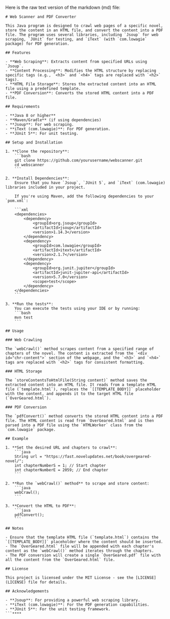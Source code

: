 Here is the raw text version of the markdown (md) file:

```
# Web Scanner and PDF Converter

This Java program is designed to crawl web pages of a specific novel, store the content in an HTML file, and convert the content into a PDF file. The program uses several libraries, including `Jsoup` for web scraping, `JUnit` for testing, and `iText` (with `com.lowagie` package) for PDF generation.

## Features

- **Web Scraping**: Extracts content from specified URLs using `Jsoup`.
- **Content Processing**: Modifies the HTML structure by replacing specific tags (e.g., `<h3>` and `<h4>` tags are replaced with `<h2>` tags).
- **HTML File Storage**: Stores the extracted content into an HTML file using a predefined template.
- **PDF Conversion**: Converts the stored HTML content into a PDF file.

## Requirements

- **Java 8 or higher**
- **Maven/Gradle** (if using dependencies)
- **Jsoup**: For web scraping.
- **iText (com.lowagie)**: For PDF generation.
- **JUnit 5**: For unit testing.

## Setup and Installation

1. **Clone the repository**:
    ```bash
    git clone https://github.com/yourusername/webscanner.git
    cd webscanner
    ```

2. **Install Dependencies**:
    Ensure that you have `Jsoup`, `JUnit 5`, and `iText` (com.lowagie) libraries included in your project.

    If you're using Maven, add the following dependencies to your `pom.xml`:

    ```xml
    <dependencies>
        <dependency>
            <groupId>org.jsoup</groupId>
            <artifactId>jsoup</artifactId>
            <version>1.14.3</version>
        </dependency>
        <dependency>
            <groupId>com.lowagie</groupId>
            <artifactId>itext</artifactId>
            <version>2.1.7</version>
        </dependency>
        <dependency>
            <groupId>org.junit.jupiter</groupId>
            <artifactId>junit-jupiter-api</artifactId>
            <version>5.7.0</version>
            <scope>test</scope>
        </dependency>
    </dependencies>
    ```

3. **Run the tests**:
    You can execute the tests using your IDE or by running:
    ```bash
    mvn test
    ```

## Usage

### Web Crawling

The `webCrawl()` method scrapes content from a specified range of chapters of the novel. The content is extracted from the `<div id="chr-content">` section of the webpage, and the `<h3>` and `<h4>` tags are replaced with `<h2>` tags for consistent formatting.

### HTML Storage

The `storeContentsToHtmlFile(String content)` method saves the extracted content into an HTML file. It reads from a template HTML file (`template.html`), replaces the `[[TEMPLATE_BODY]]` placeholder with the content, and appends it to the target HTML file (`OverGeared.html`).

### PDF Conversion

The `pdfConvert()` method converts the stored HTML content into a PDF file. The HTML content is read from `OverGeared.html` and is then parsed into a PDF file using the `HTMLWorker` class from the `com.lowagie` package.

## Example

1. **Set the desired URL and chapters to crawl**:
    ```java
    String url = "https://fast.novelupdates.net/book/overgeared-novel/";
    int chapterNumberS = 1; // Start chapter
    int chapterNumberE = 2059; // End chapter
    ```

2. **Run the `webCrawl()` method** to scrape and store content:
    ```java
    webCrawl();
    ```

3. **Convert the HTML to PDF**:
    ```java
    pdfConvert();
    ```

## Notes

- Ensure that the template HTML file (`template.html`) contains the `[[TEMPLATE_BODY]]` placeholder where the content should be inserted.
- The `OverGeared.html` file will be appended with each chapter's content as the `webCrawl()` method iterates through the chapters.
- The PDF conversion will create a single `OverGeared.pdf` file with all the content from the `OverGeared.html` file.

## License

This project is licensed under the MIT License - see the [LICENSE](LICENSE) file for details.

## Acknowledgements

- **Jsoup**: For providing a powerful web scraping library.
- **iText (com.lowagie)**: For the PDF generation capabilities.
- **JUnit 5**: For the unit testing framework.
```****
